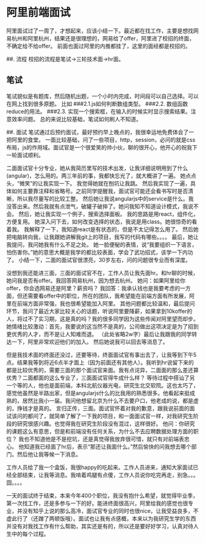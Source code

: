 # 阿里前端面试

阿里面试过了一周了，才想起来，应该小结一下。最近都在找工作，主要是想找网易杭州和阿里杭州，结果还是很理想的，网易给了offer，阿里进了校招的终面，不确定给不给offer。
前面也面过阿里的内推都挂了，这里的面经都是校招的。

##. 流程
校招的流程是笔试->三轮技术面->hr面。
## 笔试

笔试貌似是有题库，然后随机出题，一个小时内完成，时间段可以自己选择。可以在网上找到很多原题。
比如
###2.1.js如何判断数组类型。
###2.2. 数组函数reduce的用法。
###2.3. 实现一个搜索框，在输入的时候实时显示搜索结果。注意效率问题。
总的来说比较基础，笔试如何刷人不知道。

##. 面试
笔试通过后预约面试，最好预约早上晚点的，我很幸运地免费体会了一把阿里的食堂。
一面比较基础，问了一些项目，http，session，必问的就是css布局，js的作用域。面试官是一个很爱笑的帅小伙，聊的很开心，他开心的祝我下一轮面试顺利。

二面面试官十分专业，她从我简历里写的技术出发，让我详细说明用到了什么(angular)，怎么用的。两三年前的事，我都快忘光了，就大概讲了一遍。
她点点头，“微笑”的让我实现一下。
我觉得她就在刨坑让我跳。
然后我实现了一遍，具体如何主要靠注释和省略号。之前同学提醒我，面试官可能还会看书写时是否清晰，所以我尽量写的比较工整。
然后她让我说angularjs中的service是什么。我没答出来。然后我就有点泄气，破罐子破摔了。她问我知不知道设计模式，我说不会。
然后，她让我实现一个例子，搜索选择面板。
我的思路是用react，组件化，方便复用。
她深入问下去，如何改变选择的状态，我说是用class。她很惊奇的看着我。
我解释了一下，我知道react是有状态的，但是不太记得怎么用了。
然后她把电脑转向我，让我跟她讲解我git上的项目，我写的代码有哪些。。。。
最后，她让我提问，我问她我有什么不足之处。
她一脸便秘的表情，说“我要组织一下语言，怕伤害你。”她的意思大概是我学的都比较表面，学会了武功招式，该学一下内功了。
小结一下，二面的面试官很漂亮，30岁左右，问的问题很专业而有深度。

没想到我还能进三面，三面的面试官不在，工作人员让我先面hr。和hr聊的时候，她问我是否有offer。我回答网易杭州，因为想去杭州。
她问：如果阿里给你offer，你会选网易还是阿里？薪资吗？
我回答：我承认钱也是我要考虑的一方面，但还需要看offer中的职位，所在的团队，我希望能在前端方面有所发展，阿里在前端方面非常强，我也很希望能加入阿里。
其他问题都比较温和，最后提问环节，我问了最近大家比较关心的话题，听说阿里要降薪，如果拿到10koffer的人，将过不了实习期，这是真的吗？我的很多同学因为这些传闻对阿里望而却步。
她情绪比较激动：首先，我要说的这当然不是真的，公司做出这项决定是为了招到更优秀的人才，而不是让人知难而退。
（此处省略2w字）最后让我跟我的同学转达一下，阿里非常欢迎他们的加入。
然后她说我可以回去等消息了。

但是我技术面的终面还没过，还要等待，终面面试官有事出去了，让我等到下午5点。结果我等到将近6点半才面上（因为前面还有其他人）。我听到hr说留下来的都是比较优秀的，需要三面的那个面试官来面。我有点诧异，二面面的那么差还算优秀？二面都面的这么专业了，三面面试官得牛成什么样？
等待过程中搭讪了另一个等的人，他也是面前端，本科北航仪器光电，研究生北交软院。这也太巧了，感觉他虽然是半路出家，但是angularjs什么的比我用的熟悉很多。他看起来挺成熟的，居然比我小一届。我问他想留北京为什么不去要户口，他老成的说，都是虚的，挣钱才是真的。
言归正传，三面。面试官怀着对我的歉意，跟我说前面的面试该问的都问了，就简单了解了一下我的项目，和一面面试官一样，对我研究生阶段的研究很感兴趣。也觉得我在研究生阶段没有混过，这样很好。
他问：你研究的课题这么有意思，但是和前端没有任何关系，为什么不去应聘数据处理方面的职位？
我也不知道他是不是挖坑，还是真觉得我放弃很可惜，就只有对前端表忠心。
他知道我已经面了hr后，表示“那还让我面什么。”然后愉快的问我想去哪个部门。然后他让我等候一下消息。

工作人员给了我一个盒饭，我很happy的吃起来。工作人员进来，通知大家面试已经全部结束，让我等消息。我啃着鸡腿有点傻，工作人员说你吃完再走，别急。。。囧。。。。

一天的面试终于结束，本来今年400个职位，我没有抱什么希望，就觉得毕业季，第一次找工作，还是多参与一下的好。能进终面很高兴，阿里给我的感觉也很专业，并没有知乎上说的那么高冷，面试官专业的同时也很nice，让我受益良多，不虚此行了（还蹭了两顿饭哦）。面试也让我有点感概，本来以为我研究生学的东西并没有对我找工作有什么帮助，其实还是有的，所以还是要好好学习，认真对待人生中的每个过程。
